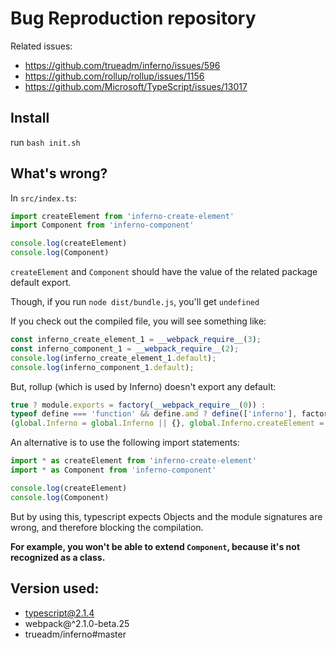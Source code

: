 # Bug Reproduction repository

Related issues:

- https://github.com/trueadm/inferno/issues/596
- https://github.com/rollup/rollup/issues/1156
- https://github.com/Microsoft/TypeScript/issues/13017

## Install

run `bash init.sh`

## What's wrong?

In `src/index.ts`:

```javascript
import createElement from 'inferno-create-element'
import Component from 'inferno-component'

console.log(createElement)
console.log(Component)
```

`createElement` and `Component` should have the value of the related package default export.

Though, if you run `node dist/bundle.js`, you'll get `undefined`

If you check out the compiled file, you will see something like:

```javascript
const inferno_create_element_1 = __webpack_require__(3);
const inferno_component_1 = __webpack_require__(2);
console.log(inferno_create_element_1.default);
console.log(inferno_component_1.default);
```

But, rollup (which is used by Inferno) doesn't export any default:

```javascript
true ? module.exports = factory(__webpack_require__(0)) :
typeof define === 'function' && define.amd ? define(['inferno'], factory) :
(global.Inferno = global.Inferno || {}, global.Inferno.createElement = factory(global.Inferno));
```

An alternative is to use the following import statements:

```javascript
import * as createElement from 'inferno-create-element'
import * as Component from 'inferno-component'

console.log(createElement)
console.log(Component)
```

But by using this, typescript expects Objects and the module signatures are wrong, and therefore blocking the compilation.

**For example, you won't be able to extend `Component`, because it's not recognized as a class.**

## Version used:

- typescript@2.1.4
- webpack@^2.1.0-beta.25
- trueadm/inferno#master
